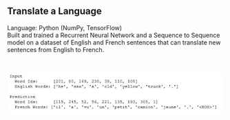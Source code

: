 ## Translate a Language
Language: Python (NumPy, TensorFlow) </br>
Built and trained a Recurrent Neural Network and a Sequence to Sequence model
on a dataset of English and French sentences that can translate new sentences from English to French.

</br>
<p align="left">
  <img src="translation.JPG" width="600"/>
</p>
